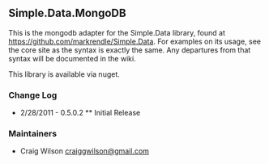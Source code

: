 ## Simple.Data.MongoDB

This is the mongodb adapter for the Simple.Data library, found at https://github.com/markrendle/Simple.Data.  For examples on its usage, see the core site as the syntax is exactly the same.  Any departures from that syntax will be documented in the wiki.

This library is available via nuget.

### Change Log

* 2/28/2011 - 0.5.0.2 
  ** Initial Release
  
### Maintainers
* Craig Wilson		craiggwilson@gmail.com